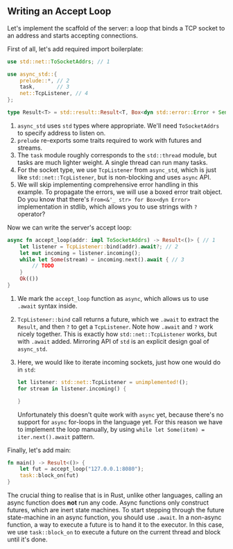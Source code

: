 ## Writing an Accept Loop

Let's implement the scaffold of the server: a loop that binds a TCP socket to an address and starts accepting connections.


First of all, let's add required import boilerplate:

```rust
use std::net::ToSocketAddrs; // 1

use async_std::{
    prelude::*, // 2
    task,       // 3
    net::TcpListener, // 4
};

type Result<T> = std::result::Result<T, Box<dyn std::error::Error + Send + Sync>>; // 5
```

1. `async_std` uses `std` types where appropriate.
    We'll need `ToSocketAddrs` to specify address to listen on.
2. `prelude` re-exports some traits required to work with futures and streams.
3. The `task` module roughly corresponds to the `std::thread` module, but tasks are much lighter weight.
   A single thread can run many tasks.
4. For the socket type, we use `TcpListener` from `async_std`, which is just like `std::net::TcpListener`, but is non-blocking and uses `async` API.
5. We will skip implementing comprehensive error handling in this example.
   To propagate the errors, we will use a boxed error trait object.
   Do you know that there's `From<&'_ str> for Box<dyn Error>` implementation in stdlib, which allows you to use strings with `?` operator?


Now we can write the server's accept loop:

```rust
async fn accept_loop(addr: impl ToSocketAddrs) -> Result<()> { // 1
    let listener = TcpListener::bind(addr).await?; // 2
    let mut incoming = listener.incoming();
    while let Some(stream) = incoming.next().await { // 3
        // TODO
    }
    Ok(())
}
```

1. We mark the `accept_loop` function as `async`, which allows us to use `.await` syntax inside.
2. `TcpListener::bind` call returns a future, which we `.await` to extract the `Result`, and then `?` to get a `TcpListener`.
   Note how `.await` and `?` work nicely together.
   This is exactly how `std::net::TcpListener` works, but with `.await` added.
   Mirroring API of `std` is an explicit design goal of `async_std`.
3. Here, we would like to iterate incoming sockets, just how one would do in `std`:

   ```rust
   let listener: std::net::TcpListener = unimplemented!();
   for stream in listener.incoming() {

   }
   ```

   Unfortunately this doesn't quite work with `async` yet, because there's no support for `async` for-loops in the language yet.
   For this reason we have to implement the loop manually, by using `while let Some(item) = iter.next().await` pattern.

Finally, let's add main:

```rust
fn main() -> Result<()> {
    let fut = accept_loop("127.0.0.1:8080");
    task::block_on(fut)
}
```

The crucial thing to realise that is in Rust, unlike other languages, calling an async function does **not** run any code.
Async functions only construct futures, which are inert state machines.
To start stepping through the future state-machine in an async function, you should use `.await`.
In a non-async function, a way to execute a future is to hand it to the executor.
In this case, we use `task::block_on` to execute a future on the current thread and block until it's done.

